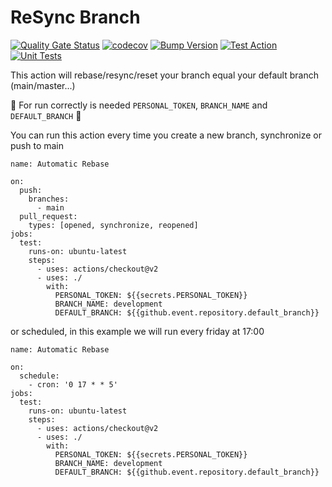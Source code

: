 # ReSync Branch

[![Quality Gate Status](https://sonarcloud.io/api/project_badges/measure?project=Joao208_resync-branch&metric=alert_status)](https://sonarcloud.io/summary/new_code?id=Joao208_resync-branch)
[![codecov](https://codecov.io/gh/Joao208/resync-branch/branch/main/graph/badge.svg?token=YK3MIN9SMX)](https://codecov.io/gh/Joao208/resync-branch)
[![Bump Version](https://github.com/Joao208/resync-branch/actions/workflows/bump.yml/badge.svg)](https://github.com/Joao208/resync-branch/actions/workflows/bump.yml)
[![Test Action](https://github.com/Joao208/resync-branch/actions/workflows/test-action.yml/badge.svg)](https://github.com/Joao208/resync-branch/actions/workflows/test-action.yml)
[![Unit Tests](https://github.com/Joao208/resync-branch/actions/workflows/test.yml/badge.svg)](https://github.com/Joao208/resync-branch/actions/workflows/test.yml)


This action will rebase/resync/reset your branch equal your default branch (main/master...)

🚨 For run correctly is needed `PERSONAL_TOKEN`, `BRANCH_NAME` and `DEFAULT_BRANCH` 🚨

You can run this action every time you create a new branch, synchronize or push to main

```
name: Automatic Rebase

on:
  push:
    branches:
      - main
  pull_request:
    types: [opened, synchronize, reopened]
jobs:
  test:
    runs-on: ubuntu-latest
    steps:
      - uses: actions/checkout@v2
      - uses: ./
        with:
          PERSONAL_TOKEN: ${{secrets.PERSONAL_TOKEN}}
          BRANCH_NAME: development
          DEFAULT_BRANCH: ${{github.event.repository.default_branch}}
```

or scheduled, in this example we will run every friday at 17:00

```
name: Automatic Rebase

on:
  schedule:
    - cron: '0 17 * * 5'
jobs:
  test:
    runs-on: ubuntu-latest
    steps:
      - uses: actions/checkout@v2
      - uses: ./
        with:
          PERSONAL_TOKEN: ${{secrets.PERSONAL_TOKEN}}
          BRANCH_NAME: development
          DEFAULT_BRANCH: ${{github.event.repository.default_branch}}
```